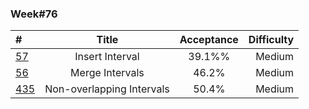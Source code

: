 
### Week#76

| # | Title | Acceptance | Difficulty
| :------------ |:---------------:| :-----:| -----:|
| [57](https://leetcode.com/problems/insert-interval/) | Insert Interval | 39.1%% | Medium |
| [56](https://leetcode.com/problems/merge-intervals/) | Merge Intervals | 46.2% | Medium |
| [435](https://leetcode.com/problems/non-overlapping-intervals/) | Non-overlapping Intervals | 50.4% | Medium |
